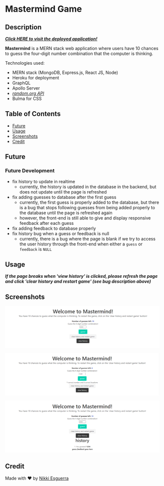 # Mastermind Game

## Description

**_[Click HERE to visit the deployed application!]()_**

**Mastermind** is a MERN stack web application where users have 10 chances to guess the four-digit number combination that the computer is thinking.

Technologies used:

- MERN stack (MongoDB, Express.js, React JS, Node)
- Heroku for deployment
- GraphQL
- Apollo Server
- _[random.org API](https://www.random.org/clients/http/api/)_
- Bulma for CSS

## Table of Contents

- [Future](#future)
- [Usage](#usage)
- [Screenshots](#screenshots)
- [Credit](#Credit)


## Future

### Future Development

* fix history to update in realtime
  * currently, the history is updated in the database in the backend, but does not update until the page is refreshed
* fix adding guesses to database after the first guess
  * currently, the first guess is properly added to the database, but there is a bug that stops following guesses from being added properly to the database until the page is refreshed again
  * however, the front-end is still able to give and display responsive feedback after each guess
* fix adding feedback to database properly
* fix history bug when a guess or feedback is null
  * currently, there is a bug where the page is blank if we try to access the user history through the front-end when either a `guess` or `feedback` is `NULL`


## Usage

***If the page breaks when 'view history' is clicked, please refresh the page and click 'clear history and restart game' (see bug description above)***

## Screenshots

![screenshot 1 of project](assets/SS1.PNG)

![screenshot 2 of project](assets/SS2.PNG)

![screenshot 3 of project](assets/SS3.PNG)

## Credit

Made with ❤ by [Nikki Esguerra](https://github.com/desguerra)